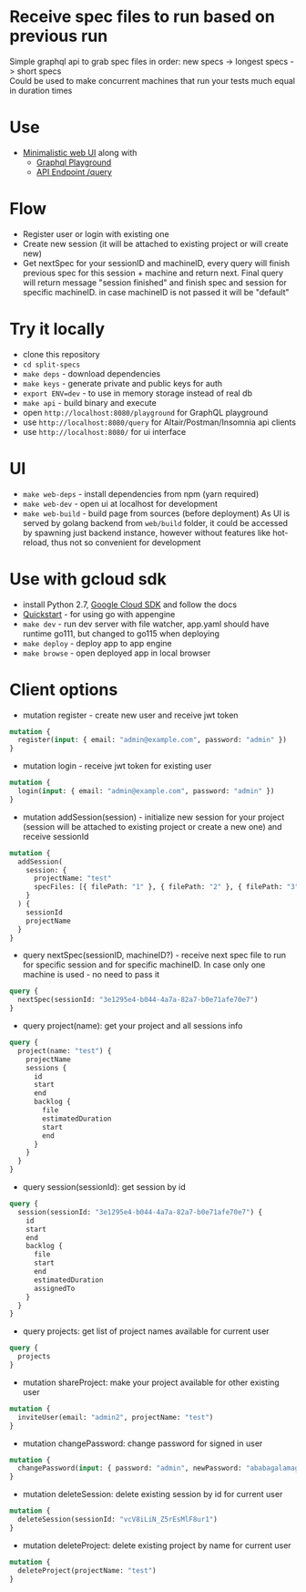 # Receive spec files to run based on previous run

Simple graphql api to grab spec files in order: new specs -> longest specs -> short specs  
Could be used to make concurrent machines that run your tests much equal in duration times

# Use

- [Minimalistic web UI](https://split-specs.appspot.com) along with
  - [Graphql Playground](https://split-specs.appspot.com/playground)
  - [API Endpoint /query](https://split-specs.appspot.com/query)

# Flow

- Register user or login with existing one
- Create new session (it will be attached to existing project or will create new)
- Get nextSpec for your sessionID and machineID, every query will finish previous spec for this session + machine and return next. Final query will return message "session finished" and finish spec and session for specific machineID. in case machineID is not passed it will be "default"

# Try it locally

- clone this repository
- `cd split-specs`
- `make deps` - download dependencies
- `make keys` - generate private and public keys for auth
- `export ENV=dev` - to use in memory storage instead of real db
- `make api` - build binary and execute
- open `http://localhost:8080/playground` for GraphQL playground
- use `http://localhost:8080/query` for Altair/Postman/Insomnia api clients
- use `http://localhost:8080/` for ui interface

# UI

- `make web-deps` - install dependencies from npm (yarn required)
- `make web-dev` - open ui at localhost for development
- `make web-build` - build page from sources (before deployment)
  As UI is served by golang backend from `web/build` folder, it could be accessed by spawning just backend instance, however without features like hot-reload, thus not so convenient for development

# Use with gcloud sdk

- install Python 2.7, [Google Cloud SDK](https://cloud.google.com/sdk/docs/install) and follow the docs
- [Quickstart](https://cloud.google.com/appengine/docs/standard/go/quickstart) - for using go with appengine
- `make dev` - run dev server with file watcher, app.yaml should have runtime go111, but changed to go115 when deploying
- `make deploy` - deploy app to app engine
- `make browse` - open deployed app in local browser

# Client options

- mutation register - create new user and receive jwt token

```graphql
mutation {
  register(input: { email: "admin@example.com", password: "admin" })
}
```

- mutation login - receive jwt token for existing user

```graphql
mutation {
  login(input: { email: "admin@example.com", password: "admin" })
}
```

- mutation addSession(session) - initialize new session for your project (session will be attached to existing project or create a new one) and receive sessionId

```graphql
mutation {
  addSession(
    session: {
      projectName: "test"
      specFiles: [{ filePath: "1" }, { filePath: "2" }, { filePath: "3" }]
    }
  ) {
    sessionId
    projectName
  }
}
```

- query nextSpec(sessionID, machineID?) - receive next spec file to run for specific session and for specific machineID. In case only one machine is used - no need to pass it

```graphql
query {
  nextSpec(sessionId: "3e1295e4-b044-4a7a-82a7-b0e71afe70e7")
}
```

- query project(name): get your project and all sessions info

```graphql
query {
  project(name: "test") {
    projectName
    sessions {
      id
      start
      end
      backlog {
        file
        estimatedDuration
        start
        end
      }
    }
  }
}
```

- query session(sessionId): get session by id

```graphql
query {
  session(sessionId: "3e1295e4-b044-4a7a-82a7-b0e71afe70e7") {
    id
    start
    end
    backlog {
      file
      start
      end
      estimatedDuration
      assignedTo
    }
  }
}
```

- query projects: get list of project names available for current user

```graphql
query {
  projects
}
```

- mutation shareProject: make your project available for other existing user

```graphql
mutation {
  inviteUser(email: "admin2", projectName: "test")
}
```

- mutation changePassword: change password for signed in user

```graphql
mutation {
  changePassword(input: { password: "admin", newPassword: "ababagalamaga" })
}
```

- mutation deleteSession: delete existing session by id for current user

```graphql
mutation {
  deleteSession(sessionId: "vcV8iLiN_Z5rEsMlF8ur1")
}
```

- mutation deleteProject: delete existing project by name for current user

```graphql
mutation {
  deleteProject(projectName: "test")
}
```
